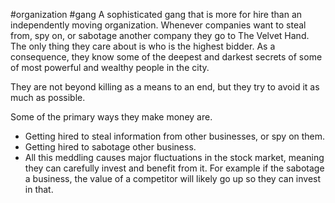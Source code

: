 #organization #gang
A sophisticated gang that is more for hire than an independently moving organization. Whenever companies want to steal from, spy on, or sabotage another company they go to The Velvet Hand. The only thing they care about is who is the highest bidder. As a consequence, they know some of the deepest and darkest secrets of some of most powerful and wealthy people in the city.

They are not beyond killing as a means to an end, but they try to avoid it as much as possible.

Some of the primary ways they make money are.
- Getting hired to steal information from other businesses, or spy on them.
- Getting hired to sabotage other business.
- All this meddling causes major fluctuations in the stock market, meaning they can carefully invest and benefit from it. For example if the sabotage a business, the value of a competitor will likely go up so they can invest in that.